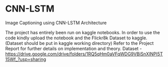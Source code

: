 # CNN-LSTM
Image Captioning using CNN-LSTM Architecture

The project has entirely been run on kaggle notebooks. In order to use the code kindly upload the notebook and the Flickr8k Dataset to kaggle. (Dataset should be put in kaggle working directory)
Refer to the Project Report for further details on implementation and theory.
Dataset - https://drive.google.com/drive/folders/1RQ5qHm0aVFqWDG9VBiSnXlNPl5T15Wf_?usp=sharing
